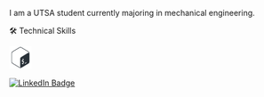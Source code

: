 I am a UTSA student currently majoring in mechanical engineering.

:hammer_and_wrench: Technical Skills
<div>
  <img src="https://github.com/devicons/devicon/blob/master/icons/bash/bash-plain.svg" title="Bash" alt="bash" width="40" height="40"/>&nbsp;
</div>
<p> </p>
<div id="badges">
  <a href="https://www.linkedin.com/in/nazish-khan1">
    <img src="https://img.shields.io/badge/LinkedIn-blue?style=for-the-badge&logo=linkedin&logoColor=white" alt="LinkedIn Badge"/>
</div>

